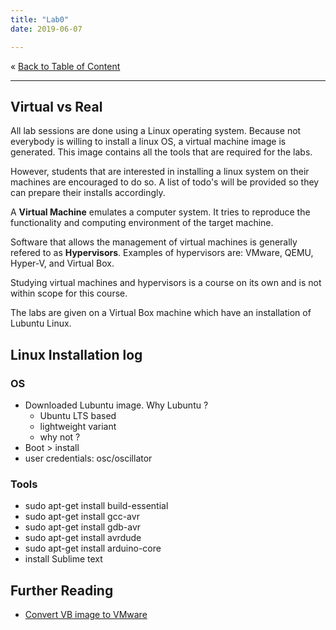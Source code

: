 ```yaml
---
title: "Lab0"
date: 2019-06-07

---
```



&laquo;&nbsp;[Back to Table of Content](/toc)<br/>

<hr/>

## Virtual vs Real

All lab sessions are done using a Linux operating system. Because not everybody is willing to install a linux OS, a virtual machine image is generated. This image contains all the tools that are required for the labs.

However, students that are interested in installing a linux system on their machines are encouraged to do so. A list of todo's will be provided so they can prepare their installs accordingly.

A **Virtual Machine** emulates a computer system. It tries to reproduce the functionality and computing environment of the target machine. 

Software that allows the management of virtual machines is generally refered to as **Hypervisors**. Examples of hypervisors are: VMware, QEMU, Hyper-V, and Virtual Box.

Studying virtual machines and hypervisors is a course on its own and is not within scope for this course.

The labs are given on a Virtual Box machine which have an installation of Lubuntu Linux.


## Linux Installation log

### OS

* Downloaded Lubuntu image. Why Lubuntu ?
  * Ubuntu LTS based
  * lightweight variant
  * why not ?
* Boot > install
* user credentials: osc/oscillator

### Tools
* sudo apt-get install build-essential
* sudo apt-get install gcc-avr
* sudo apt-get install gdb-avr
* sudo apt-get install avrdude
* sudo apt-get install arduino-core
* install Sublime text



## Further Reading

* [Convert VB image to VMware](https://www.howtogeek.com/125640/how-to-convert-virtual-machines-between-virtualbox-and-vmware/)